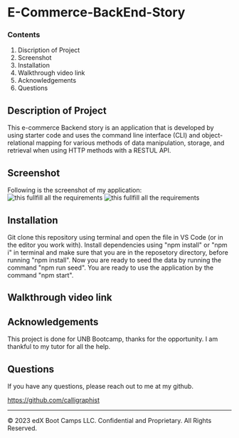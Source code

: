 # E-Commerce-BackEnd-Story

### Contents

1. Discription of Project
2. Screenshot
3. Installation 
4. Walkthrough video link
5. Acknowledgements
6. Questions

## Description of Project
This e-commerce Backend story is an application that is developed by using starter code and uses the command line interface (CLI) and object-relational mapping for various methods of data manipulation, storage, and retrieval when using HTTP methods with a RESTUL API.

## Screenshot
Following is the screenshot of my application:
![this fullfill all the requirements](./.png)
![this fullfill all the requirements](./.png)

## Installation 

Git clone this repository using terminal and open the file in VS Code (or in the editor you work with). Install dependencies using "npm install" or "npm i" in terminal and make sure that you are in the reposetory directory, before running "npm install". Now you are ready to seed the data by running the command "npm run seed". You are ready to use the application by the command "npm start".

## Walkthrough video link



## Acknowledgements

This project is done for UNB Bootcamp, thanks for the opportunity. I am thankful to my tutor for all the help.

## Questions

If you have any questions, please reach out to me at my github.

https://github.com/calligraphist

---
© 2023 edX Boot Camps LLC. Confidential and Proprietary. All Rights Reserved.
